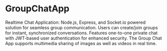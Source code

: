 # GroupChatApp
Realtime Chat Application: Node.js, Express, and Socket.io powered solution for seamless group communication. Users can create/join groups for instant, synchronized conversations. Features one-to-one private chat with JWT-based user authentication for enhanced security.
The Group Chat App supports multimedia sharing of images as well as videos in real time.
